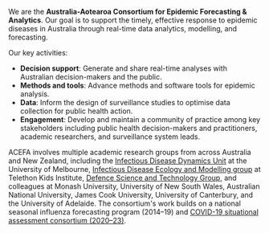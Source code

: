 We are the **Australia-Aotearoa Consortium for Epidemic Forecasting & Analytics**. Our goal is to support the timely, effective response to epidemic diseases in Australia through real-time data analytics, modelling, and forecasting.

Our key activities:
- **Decision support**: Generate and share real-time analyses with Australian decision-makers and the public.
- **Methods and tools**: Advance methods and software tools for epidemic analysis.
- **Data**: Inform the design of surveillance studies to optimise data collection for public health action.
- **Engagement**: Develop and maintain a community of practice among key stakeholders including public health decision-makers and practitioners, academic researchers, and surveillance system leads.

ACEFA involves multiple academic research groups from across Australia and New Zealand, including the [Infectious Disease Dynamics Unit](https://mspgh.unimelb.edu.au/research-groups/centre-for-epidemiology-and-biostatistics-research/infectious-disease-dynamics) at the University of Melbourne, [Infectious Disease Ecology and Modelling group](https://www.telethonkids.org.au/our-research/brain-and-behaviour/child-health-analytics-research-program/infectious-disease-ecology-and-modelling/) at Telethon Kids Institute, [Defence Science and Technology Group](https://www.dst.defence.gov.au/), and colleagues at Monash University, University of New South Wales, Australian National University, James Cook University, University of Canterbury, and the University of Adelaide. The consortium's work builds on a national seasonal influenza forecasting program (2014–19) and [COVID-19 situational assessment consortium (2020–23)](https://doi.org/10.26188/24845328.v1).
